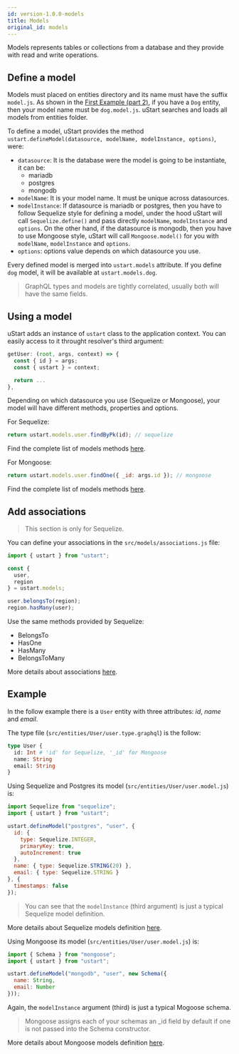 ```yaml
---
id: version-1.0.0-models
title: Models
original_id: models
---
```


Models represents tables or collections from a database and they provide with read and write operations.

## Define a model

Models must placed on entities directory and its name must have the suffix `model.js`. As shown in the [First Example (part 2)](first-example-2.md#define-a-model), if you have a `Dog` entity, then your model name must be `dog.model.js`. uStart searches and loads all models from entities folder.

To define a model, uStart provides the method `ustart.defineModel(datasource, modelName, modelInstance, options)`, were:

* `datasource`: It is the database were the model is going to be instantiate, it can be:
  * mariadb
  * postgres
  * mongodb
* `modelName`: It is your model name. It must be unique across datasources.
* `modelInstance`: If datasource is mariadb or postgres, then you have to follow Sequelize style for defining a model, under the hood uStart will call `Sequelize.define()` and pass directly `modelName`, `modelInstance` and `options`. On the other hand, if the datasource is mongodb, then you have to use Mongoose style, uStart will call `Mongoose.model()` for you with `modelName`, `modelInstance` and `options`.
* `options`: options value depends on which datasource you use.

Every defined model is merged into `ustart.models` attribute. If you define `dog` model, it will be available at `ustart.models.dog`.

> GraphQL types and models are tightly correlated, usually both will have the same fields.

## Using a model

uStart adds an instance of `ustart` class to the application context. You can easily access to it throught resolver's third argument:

```js
getUser: (root, args, context) => {
  const { id } = args;
  const { ustart } = context;

  return ...
},
```

Depending on which datasource you use (Sequelize or Mongoose), your model will have different methods, properties and options.

For Sequelize:

```js
return ustart.models.user.findByPk(id); // sequelize
```

Find the complete list of models methods [here](http://docs.sequelizejs.com/manual/models-usage.html).

For Mongoose:

```js
return ustart.models.user.findOne({ _id: args.id }); // mongoose
```

Find the complete list of models methods [here](https://mongoosejs.com/docs/models.html).

## Add associations

> This section is only for Sequelize.

You can define your associations in the `src/models/associations.js` file:

```js
import { ustart } from "ustart";

const {
  user,
  region
} = ustart.models;

user.belongsTo(region);
region.hasMany(user);
```

Use the same methods provided by Sequelize:

* BelongsTo
* HasOne
* HasMany
* BelongsToMany

More details about associations [here](http://docs.sequelizejs.com/manual/associations.html).

## Example

In the follow example there is a `User` entity with three attributes: *id*, *name* and *email*.

The type file (`src/entities/User/user.type.graphql`) is the follow:

```graphql
type User {
  id: Int # 'id' for Sequelize, '_id' for Mongoose
  name: String
  email: String
}
```

Using Sequelize and Postgres its model (`src/entities/User/user.model.js`) is:

```js
import Sequelize from "sequelize";
import { ustart } from "ustart";

ustart.defineModel("postgres", "user", {
  id: {
    type: Sequelize.INTEGER,
    primaryKey: true,
    autoIncrement: true
  },
  name: { type: Sequelize.STRING(20) },
  email: { type: Sequelize.STRING }
}, {
  timestamps: false
});
```

> You can see that the `modelInstance` (third argument) is just a typical Sequelize model definition.

More details about Sequelize models definition [here](http://docs.sequelizejs.com/manual/models-definition.html).

Using Mongoose its model (`src/entities/User/user.model.js`) is:

```js
import { Schema } from "mongoose";
import { ustart } from "ustart";

ustart.defineModel("mongodb", "user", new Schema({
  name: String,
  email: Number
}));
```

Again, the `modelInstance` argument (third) is just a typical Mogoose schema.

> Mongoose assigns each of your schemas an \_id field by default if one is not passed into the Schema constructor.

More details about Mongoose models definition [here](https://mongoosejs.com/docs/guide.html).
